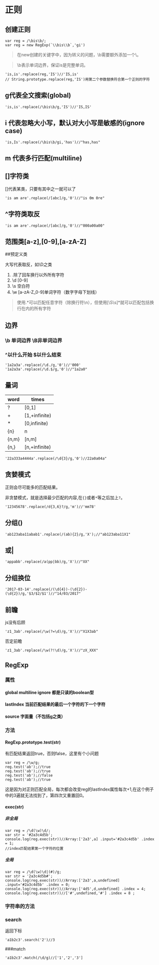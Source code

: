 # 正则

## 创建正则
    var reg = /\bis\b/;
    var reg = new RegExp(`\\bis\\b`,'gi')

>在new创建的关键字中，因为转义的问题，\b需要额外添加一个\。

>\b表示单词边界，保证is是完整单词。

    'is,is'.replace(reg,'IS')//'IS,is'
    // String.prototype.replace(reg,'IS')用第二个参数替换符合第一个正则的字符

## g代表全文搜索(global)

    'is,is'.replace(/\bis\b/g,'IS')//'IS,IS'

## i 代表忽略大小写，默认对大小写是敏感的(ignore case)

    'is,Is'.replace(/\bis\b/gi,'has')//"has,has"

## m 代表多行匹配(multiline)

## []字符类

[]代表某类，只要有其中之一就可以了

    'is am are'.replace(/[abc]/g,'0')//"is 0m 0re"

## ^字符类取反

    'is am are'.replace(/[abc]/g,'0')//"000a00a00"

## 范围类[a-z],[0-9],[a-zA-Z]

##预定义类

大写代表取反，如\D之类

1. .除了回车换行以外所有字符
2. \d  [0-9]
3. \s 空白符
4. \w [a-zA-Z_0-9]单词字符（数字字母下划线）

>使用.\*可以匹配任意字符（除换行符\n），但使用[\S\s]\*就可以匹配包括换行在内的所有字符

## 边界

### \b 单词边界 \B非单词边界
### ^以什么开始 $以什么结束

    '1a2a3a'.replace(/\d./g,'0')//'000'
    '1a2a3a'.replace(/\d.$/g,'0')//"1a2a0"


## 量词

word |   times      
---  |---
?    |[0,1]
+    |[1,+infinite)
\*   |[0,infinite)
{n}  | n
{n,m}|[n,m]
{n,} |[n,+infinite)

    '22a333a4444a'.replace(/\d{3}/g,'0')//22a0a04a"

## 贪婪模式

正则会尽可能多的匹配结果。

非贪婪模式，就是选择最少匹配的内容,在`{}`或者`*`等之后加上`?`。


    '12345678'.replace(/d{3,6}?/g,'m')//'mm78'

## 分组()

    'ab123aba11abab1'.replace(/(ab){2}/g,'X');//"ab123aba11X1"

## 或|

    'appabb'.replace(/a(pp|bb)/g,'X')//"XX"

## 分组换位

    '2017-03-14'.replace(/(\d{4})-(\d{2})-(\d{2})/g,'$3/$2/$1')//"14/03/2017"

## 前瞻

js没有后顾

    'z1_3ab'.replace(/\w(?=\d)/g,'X')//"X1X3ab"

否定前瞻

    'z1_3ab'.replace(/\w(?!\d)/g,'X')//"zX_XXX"

## RegExp

### 属性
#### global multiline ignore 都是只读的boolean型
#### lastIndex 当前匹配结果的最后一个字符的下一个字符
#### source 字面量（不包括g之类）

### 方法
#### RegExp.prototype.test(str)

有匹配结果返回true，否则false，这里有个小问题

    var reg = /\w/g;
    reg.test('ab');//true
    reg.test('ab');//true
    reg.test('ab');//false
    reg.test('ab');//true

这是因为对正则匹配全局，每次都会改变reg的lastIndex属性每次+1,在这个例子中的3遍就无法找到了，第四次又重置回0。

#### exec(str)

##### 非全局

    var reg = /\d(\w)\d/;
    var str = '#2a3c4d5b';
    console.log(reg.exec(str))//Array:['2a3',a] .input='#2a3c4d5b' .index = 1;
    //index匹配结果第一个字符的位置

##### 全局

    var reg = /\d(\w)\d|(#)/g;
    var str = '2a3c4d5b#';
    console.log(reg.exec(str))//Array:['2a3',a,undefined] .input='#2a3c4d5b' .index = 0;
    console.log(reg.exec(str))//Array:['4d5',d,undefined] .index = 4;
    console.log(reg.exec(str))//['#',undefined,'#'] .index = 8 ;

### 字符串的方法

### search

返回下标

    'a1b2c3'.search('2')//3

###match

    'a1b2c3'.match(/\d/g)//['1','2','3']
